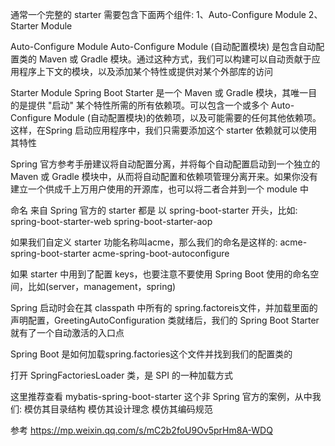 通常一个完整的 starter 需要包含下面两个组件:
1、Auto-Configure Module
2、Starter Module

Auto-Configure Module
Auto-Configure Module (自动配置模块) 是包含自动配置类的 Maven 或 Gradle 模块。通过这种方式，我们可以构建可以自动贡献于应用程序上下文的模块，以及添加某个特性或提供对某个外部库的访问

Starter Module
Spring Boot Starter 是一个 Maven 或 Gradle 模块，其唯一目的是提供 "启动" 某个特性所需的所有依赖项。可以包含一个或多个 Auto-Configure Module (自动配置模块)的依赖项，以及可能需要的任何其他依赖项。这样，在Spring 启动应用程序中，我们只需要添加这个 starter 依赖就可以使用其特性

Spring 官方参考手册建议将自动配置分离，并将每个自动配置启动到一个独立的 Maven 或 Gradle 模块中，从而将自动配置和依赖项管理分离开来。如果你没有建立一个供成千上万用户使用的开源库，也可以将二者合并到一个 module 中



命名
来自 Spring 官方的 starter 都是 以 spring-boot-starter 开头，比如:
spring-boot-starter-web
spring-boot-starter-aop

如果我们自定义 starter 功能名称叫acme，那么我们的命名是这样的:
acme-spring-boot-starter
acme-spring-boot-autoconfigure

如果 starter 中用到了配置 keys，也要注意不要使用 Spring Boot 使用的命名空间，比如(server，management，spring)




Spring 启动时会在其 classpath 中所有的 spring.factoreis文件，并加载里面的声明配置，GreetingAutoConfiguration 类就绪后，我们的 Spring Boot Starter 就有了一个自动激活的入口点

Spring Boot 是如何加载spring.factories这个文件并找到我们的配置类的

打开 SpringFactoriesLoader 类，是 SPI 的一种加载方式



这里推荐查看 mybatis-spring-boot-starter 这个非 Spring 官方的案例，从中我们:
模仿其目录结构
模仿其设计理念
模仿其编码规范



参考
https://mp.weixin.qq.com/s/mC2b2foU9Ov5prHm8A-WDQ


















